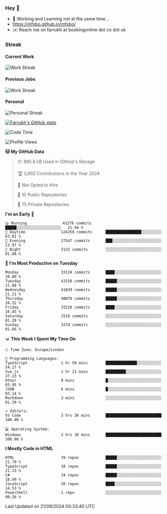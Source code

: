 ### Hey 👋

- 🏃 Working and Learning not at the same time...
- https://mfsbo.github.io/mfsbo/
- ✉️ Reach me on farrukh at bookingonline dot co dot uk

### Streak
#### Current Work
![Work Streak](https://streak-stats.demolab.com/?user=mfsbo)
#### Previous Jobs
![Work Streak](https://streak-stats.demolab.com/?user=farrukhcw)
#### Personal
![Personal Streak](https://streak-stats.demolab.com/?user=farrukhsubhani)

[![Farrukh's GitHub stats](https://github-readme-stats.vercel.app/api?username=mfsbo&hide=stars&count_private=true)](https://github.com/mfsbo/)

<!--START_SECTION:waka-->
![Code Time](http://img.shields.io/badge/Code%20Time-739%20hrs%2010%20mins-blue)

![Profile Views](http://img.shields.io/badge/Profile%20Views-0-blue)

**🐱 My GitHub Data** 

> 📦 885.8 kB Used in GitHub's Storage 
 > 
> 🏆 3,892 Contributions in the Year 2024
 > 
> 🚫 Not Opted to Hire
 > 
> 📜 10 Public Repositories 
 > 
> 🔑 75 Private Repositories 
 > 
**I'm an Early 🐤** 

```text
🌞 Morning                43279 commits       █████░░░░░░░░░░░░░░░░░░░░   21.94 % 
🌆 Daytime                124259 commits      ████████████████░░░░░░░░░   63.01 % 
🌃 Evening                27547 commits       ███░░░░░░░░░░░░░░░░░░░░░░   13.97 % 
🌙 Night                  2132 commits        ░░░░░░░░░░░░░░░░░░░░░░░░░   01.08 % 
```
📅 **I'm Most Productive on Tuesday** 

```text
Monday                   33124 commits       ████░░░░░░░░░░░░░░░░░░░░░   16.80 % 
Tuesday                  43158 commits       █████░░░░░░░░░░░░░░░░░░░░   21.88 % 
Wednesday                41839 commits       █████░░░░░░░░░░░░░░░░░░░░   21.21 % 
Thursday                 40078 commits       █████░░░░░░░░░░░░░░░░░░░░   20.32 % 
Friday                   33226 commits       ████░░░░░░░░░░░░░░░░░░░░░   16.85 % 
Saturday                 2518 commits        ░░░░░░░░░░░░░░░░░░░░░░░░░   01.28 % 
Sunday                   3274 commits        ░░░░░░░░░░░░░░░░░░░░░░░░░   01.66 % 
```


📊 **This Week I Spent My Time On** 

```text
🕑︎ Time Zone: Europe/London

💬 Programming Languages: 
TypeScript               1 hr 58 mins        ██████████████░░░░░░░░░░░   54.27 % 
Vue.js                   1 hr 21 mins        █████████░░░░░░░░░░░░░░░░   37.23 % 
Other                    8 mins              █░░░░░░░░░░░░░░░░░░░░░░░░   03.95 % 
JSON                     6 mins              █░░░░░░░░░░░░░░░░░░░░░░░░   03.14 % 
Markdown                 3 mins              ░░░░░░░░░░░░░░░░░░░░░░░░░   01.39 % 

🔥 Editors: 
VS Code                  3 hrs 38 mins       █████████████████████████   100.00 % 

💻 Operating System: 
Windows                  3 hrs 38 mins       █████████████████████████   100.00 % 
```

**I Mostly Code in HTML** 

```text
HTML                     39 repos            █████░░░░░░░░░░░░░░░░░░░░   21.79 % 
TypeScript               38 repos            █████░░░░░░░░░░░░░░░░░░░░   21.23 % 
C#                       34 repos            █████░░░░░░░░░░░░░░░░░░░░   18.99 % 
JavaScript               26 repos            ████░░░░░░░░░░░░░░░░░░░░░   14.53 % 
PowerShell               1 repo              ░░░░░░░░░░░░░░░░░░░░░░░░░   00.56 % 
```




 Last Updated on 21/09/2024 00:33:40 UTC
<!--END_SECTION:waka-->
<!--
**mfsbo/mfsbo** is a ✨ _special_ ✨ repository because its `README.md` (this file) appears on your GitHub profile.

Here are some ideas to get you started:

- 🔭 I’m currently working on ...
- 🌱 I’m currently learning ...
- 👯 I’m looking to collaborate on ...
- 🤔 I’m looking for help with ...
- 💬 Ask me about ...
- 📫 How to reach me: ...
- 😄 Pronouns: ...
- ⚡ Fun fact: ...
-->
